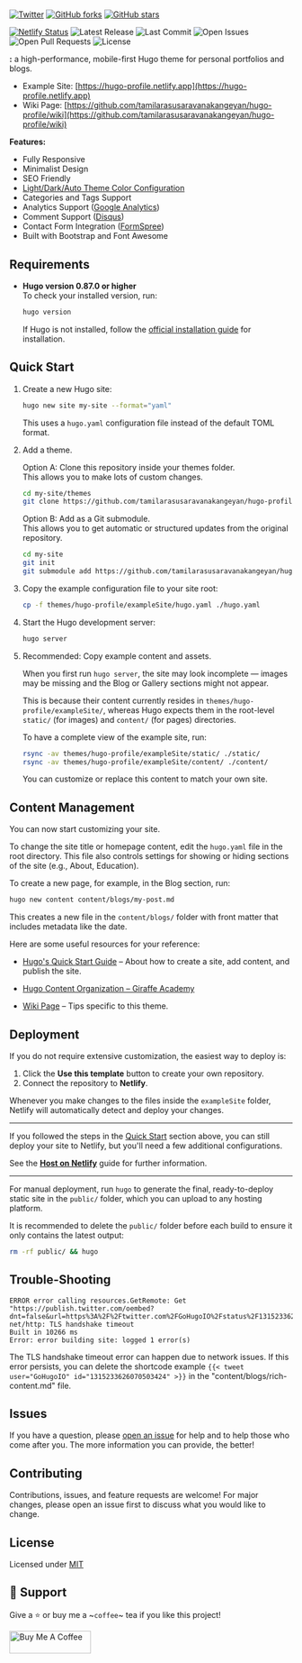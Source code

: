 # 

[![Twitter](https://img.shields.io/twitter/url?label=Tweet&style=social&url=https%3A%2F%2Fgithub.com%2Ftamilarasusaravanakangeyan%2Fhugo-profile)](https://twitter.com/intent/tweet?text=Wow:&url=https%3A%2F%2Fgithub.com%2Ftamilarasusaravanakangeyan%2Fhugo-profile) [![GitHub forks](https://img.shields.io/github/forks/tamilarasusaravanakangeyan/hugo-profile?style=plastic)](https://github.com/tamilarasusaravanakangeyan/hugo-profile/network) [![GitHub stars](https://img.shields.io/github/stars/tamilarasusaravanakangeyan/hugo-profile?style=plastic)](https://github.com/tamilarasusaravanakangeyan/hugo-profile/stargazers)

[![Netlify Status](https://api.netlify.com/api/v1/badges/5c1dcb34-cada-4c80-82b7-cfdbdbd7c774/deploy-status)](https://app.netlify.com/sites/hugo-profile/deploys)
![Latest Release](https://img.shields.io/github/v/release/tamilarasusaravanakangeyan/hugo-profile?include_prereleases)
![Last Commit](https://img.shields.io/github/last-commit/tamilarasusaravanakangeyan/hugo-profile)
![Open Issues](https://img.shields.io/github/issues/tamilarasusaravanakangeyan/hugo-profile?color=important)
![Open Pull Requests](https://img.shields.io/github/issues-pr/tamilarasusaravanakangeyan/hugo-profile?color=yellowgreen)
![License](https://img.shields.io/github/license/tamilarasusaravanakangeyan/hugo-profile)

**:** a high-performance, mobile-first Hugo theme for personal portfolios and blogs.

- Example Site: [https://hugo-profile.netlify.app](https://hugo-profile.netlify.app)
- Wiki Page: [https://github.com/tamilarasusaravanakangeyan/hugo-profile/wiki](https://github.com/tamilarasusaravanakangeyan/hugo-profile/wiki)

**Features:**
- Fully Responsive
- Minimalist Design
- SEO Friendly
- [Light/Dark/Auto Theme Color Configuration](https://github.com/tamilarasusaravanakangeyan/hugo-profile/wiki/Color-Customization)
- Categories and Tags Support
- Analytics Support ([Google Analytics](https://gohugo.io/templates/internal/#google-analytics))
- Comment Support ([Disqus](https://gohugo.io/content-management/comments/))
- Contact Form Integration ([FormSpree](https://formspree.io/))
- Built with Bootstrap and Font Awesome


## Requirements

- **Hugo version 0.87.0 or higher**   
To check your installed version, run:   
  ```bash
  hugo version
  ```
  If Hugo is not installed, follow the [official installation guide](https://gohugo.io/installation/) for installation.


## Quick Start 

1. Create a new Hugo site:  

    ```bash
    hugo new site my-site --format="yaml"
    ```  
    This uses a `hugo.yaml` configuration file instead of the default TOML format. 

2. Add a theme.  

    Option A: Clone this repository inside your themes folder.  
    This allows you to make lots of custom changes.
    ```bash
    cd my-site/themes
    git clone https://github.com/tamilarasusaravanakangeyan/hugo-profile.git
    ```

    Option B: Add as a Git submodule.  
    This allows you to get automatic or structured updates from the original repository.

    ```bash
    cd my-site
    git init
    git submodule add https://github.com/tamilarasusaravanakangeyan/hugo-profile.git themes/hugo-profile
    ```    

3. Copy the example configuration file to your site root:
    ```bash
    cp -f themes/hugo-profile/exampleSite/hugo.yaml ./hugo.yaml
    ```

4. Start the Hugo development server:
    ```bash
    hugo server
    ```
5. Recommended: Copy example content and assets.

    When you first run `hugo server`, the site may look incomplete — images may be missing and the Blog or Gallery sections might not appear.  

    This is because their content currently resides in `themes/hugo-profile/exampleSite/`, whereas Hugo expects them in the root-level `static/` (for images) and `content/` (for pages) directories.

    To have a complete view of the example site, run:  

    ```bash
    rsync -av themes/hugo-profile/exampleSite/static/ ./static/
    rsync -av themes/hugo-profile/exampleSite/content/ ./content/
    ```

    You can customize or replace this content to match your own site.


## Content Management

You can now start customizing your site.

To change the site title or homepage content, edit the `hugo.yaml` file in the root directory. This file also controls settings for showing or hiding sections of the site (e.g., About, Education).

To create a new page, for example, in the Blog section, run:

```bash
hugo new content content/blogs/my-post.md
```

This creates a new file in the `content/blogs/` folder with front matter that includes metadata like the date.

Here are some useful resources for your reference:

* [Hugo's Quick Start Guide](https://gohugo.io/getting-started/quick-start/) – About how to create a site, add content, and publish the site.

* [Hugo Content Organization – Giraffe Academy](https://www.mikedane.com/static-site-generators/hugo/content-organization/)

* [Wiki Page](https://github.com/tamilarasusaravanakangeyan/hugo-profile/wiki) – Tips specific to this theme.


## Deployment

If you do not require extensive customization, the easiest way to deploy is:
1. Click the **Use this template** button to create your own repository.
2. Connect the repository to **Netlify**.

Whenever you make changes to the files inside the `exampleSite` folder, Netlify will automatically detect and deploy your changes. 

---


If you followed the steps in the [Quick Start](#quick-start) section above, you can still deploy your site to Netlify, but you'll need a few additional configurations.   

See the **[Host on Netlify](https://gohugo.io/hosting-and-deployment/hosting-on-netlify/)** guide for further information.

---

For manual deployment, run `hugo` to generate the final, ready-to-deploy static site in the `public/` folder, which you can upload to any hosting platform.

It is recommended to delete the `public/` folder before each build to ensure it only contains the latest output:

```bash
rm -rf public/ && hugo
```


## Trouble-Shooting

```
ERROR error calling resources.GetRemote: Get "https://publish.twitter.com/oembed?dnt=false&url=https%3A%2F%2Ftwitter.com%2FGoHugoIO%2Fstatus%2F1315233626070503424": net/http: TLS handshake timeout
Built in 10266 ms
Error: error building site: logged 1 error(s)
```
The TLS handshake timeout error can happen due to network issues. If this error persists, you can delete the shortcode example `{{< tweet user="GoHugoIO" id="1315233626070503424" >}}` in the "content/blogs/rich-content.md" file.


## Issues

If you have a question, please [open an issue](https://github.com/tamilarasusaravanakangeyan/hugo-profile/issues) for help and to help those who come after you. The more information you can provide, the better!

## Contributing

Contributions, issues, and feature requests are welcome! For major changes, please open an issue first to discuss what you would like to change.

## License

Licensed under [MIT](LICENSE)

## 🤝 Support

Give a ⭐️ or buy me a ~`coffee`~ tea if you like this project!

<a href="https://www.buymeacoffee.com/tamilarasusaravanakangeyan" target="_blank" rel="noopener"><img src="https://cdn.buymeacoffee.com/buttons/v2/default-yellow.png" height="40" width="145" alt="Buy Me A Coffee"></a>
